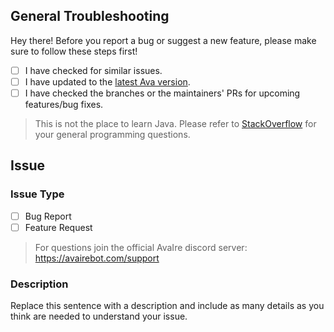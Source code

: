 [version]: https://github.com/avaire/avaire/blob/master/build.gradle#L10
[guild]: https://avairebot.com/support
[stack overflow]: https://stackoverflow.com/questions/tagged/java

## General Troubleshooting

Hey there! Before you report a bug or suggest a new feature,
  please make sure to follow these steps first!
  
- [ ] I have checked for similar issues.
- [ ] I have updated to the [latest Ava version][version].
- [ ] I have checked the branches or the maintainers' PRs for upcoming features/bug fixes.

> This is not the place to learn Java. Please refer to [StackOverflow][stack overflow]
  for your general programming questions.

## Issue

### Issue Type

- [ ] Bug Report
- [ ] Feature Request

> For questions join the official AvaIre discord server: https://avairebot.com/support

### Description

Replace this sentence with a description and include as many details as you think are needed to understand your issue.
